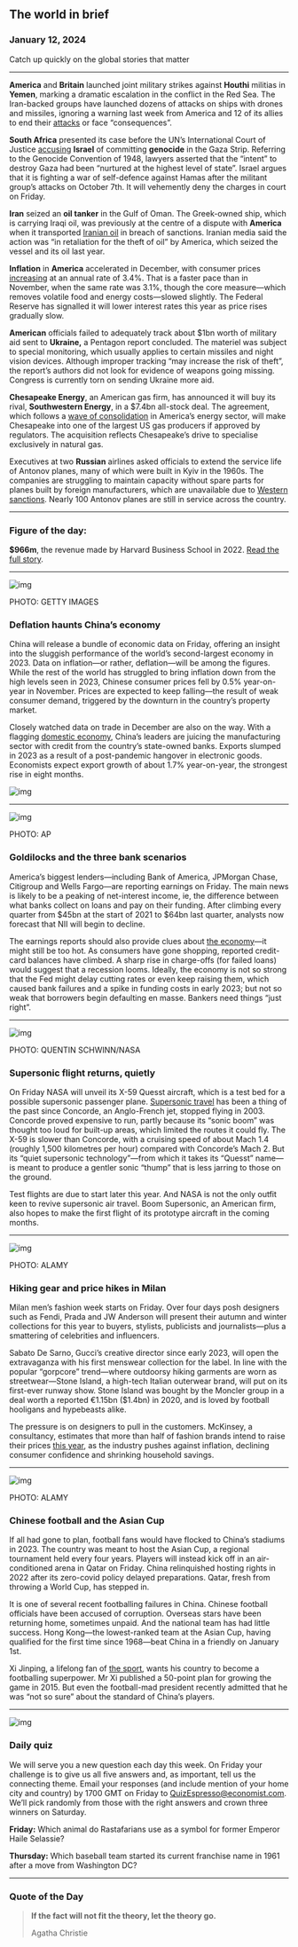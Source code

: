 ## The world in brief

### January 12, 2024

Catch up quickly on the global stories that matter



------



**America** and **Britain** launched joint military strikes against **Houthi** militias in **Yemen**, marking a dramatic escalation in the conflict in the Red Sea. The Iran-backed groups have launched dozens of attacks on ships with drones and missiles, ignoring a warning last week from America and 12 of its allies to end their [attacks](https://www.economist.com/middle-east-and-africa/2023/12/04/why-yemens-houthis-are-attacking-ships-in-the-red-sea) or face “consequences”.

**South Africa** presented its case before the UN’s International Court of Justice [accusing](https://www.economist.com/the-economist-explains/2023/11/10/how-the-term-genocide-is-misused-in-the-israel-hamas-war) **Israel** of committing **genocide** in the Gaza Strip. Referring to the Genocide Convention of 1948, lawyers asserted that the “intent” to destroy Gaza had been “nurtured at the highest level of state”. Israel argues that it is fighting a war of self-defence against Hamas after the militant group’s attacks on October 7th. It will vehemently deny the charges in court on Friday.

**Iran** seized an **oil tanker** in the Gulf of Oman. The Greek-owned ship, which is carrying Iraqi oil, was previously at the centre of a dispute with **America** when it transported [Iranian oil](https://www.economist.com/finance-and-economics/2023/10/25/america-would-struggle-to-break-irans-oil-smuggling-complex) in breach of sanctions. Iranian media said the action was “in retaliation for the theft of oil” by America, which seized the vessel and its oil last year.

**Inflation** in **America** accelerated in December, with consumer prices [increasing](https://www.economist.com/finance-and-economics/2024/01/10/has-team-transitory-really-won-americas-inflation-debate) at an annual rate of 3.4%. That is a faster pace than in November, when the same rate was 3.1%, though the core measure—which removes volatile food and energy costs—slowed slightly. The Federal Reserve has signalled it will lower interest rates this year as price rises gradually slow.

**American** officials failed to adequately track about $1bn worth of military aid sent to **Ukraine,** a Pentagon report concluded. The materiel was subject to special monitoring, which usually applies to certain missiles and night vision devices. Although improper tracking “may increase the risk of theft”, the report’s authors did not look for evidence of weapons going missing. Congress is currently torn on sending Ukraine more aid.

**Chesapeake Energy**, an American gas firm, has announced it will buy its rival, **Southwestern Energy**, in a $7.4bn all-stock deal. The agreement, which follows a [wave of consolidation](https://www.economist.com/business/2023/10/11/why-exxonmobil-is-paying-60bn-for-pioneer) in America’s energy sector, will make Chesapeake into one of the largest US gas producers if approved by regulators. The acquisition reflects Chesapeake’s drive to specialise exclusively in natural gas.

Executives at two **Russian** airlines asked officials to extend the service life of Antonov planes, many of which were built in Kyiv in the 1960s. The companies are struggling to maintain capacity without spare parts for planes built by foreign manufacturers, which are unavailable due to [Western sanctions](https://www.economist.com/briefing/2022/03/05/western-sanctions-on-russia-are-like-none-the-world-has-seen). Nearly 100 Antonov planes are still in service across the country.



------



### Figure of the day: 

**$966m**, the revenue made by Harvard Business School in 2022. [Read the full story](https://www.economist.com/business/2024/01/10/is-harvard-business-school-too-woke).



------



![img](https://niceboy.online/insight/public/Espresso/PHOTOS/20240113_dap340.jpg)

PHOTO: GETTY IMAGES

### Deflation haunts China’s economy

China will release a bundle of economic data on Friday, offering an insight into the sluggish performance of the world’s second-largest economy in 2023. Data on inflation—or rather, deflation—will be among the figures. While the rest of the world has struggled to bring inflation down from the high levels seen in 2023, Chinese consumer prices fell by 0.5% year-on-year in November. Prices are expected to keep falling—the result of weak consumer demand, triggered by the downturn in the country’s property market.

Closely watched data on trade in December are also on the way. With a flagging [domestic economy](https://www.economist.com/finance-and-economics/2023/09/10/does-china-face-a-lost-decade), China’s leaders are juicing the manufacturing sector with credit from the country’s state-owned banks. Exports slumped in 2023 as a result of a post-pandemic hangover in electronic goods. Economists expect export growth of about 1.7% year-on-year, the strongest rise in eight months.

![img](https://niceboy.online/insight/public/Espresso/PHOTOS/20240113_DAC047.jpg)



------



![img](https://niceboy.online/insight/public/Espresso/PHOTOS/20240113_dap345.jpg)

PHOTO: AP

### Goldilocks and the three bank scenarios

America’s biggest lenders—including Bank of America, JPMorgan Chase, Citigroup and Wells Fargo—are reporting earnings on Friday. The main news is likely to be a peaking of net-interest income, ie, the difference between what banks collect on loans and pay on their funding. After climbing every quarter from $45bn at the start of 2021 to $64bn last quarter, analysts now forecast that NII will begin to decline.

The earnings reports should also provide clues about [the economy](https://www.economist.com/finance-and-economics/2024/01/10/has-team-transitory-really-won-americas-inflation-debate)—it might still be too hot. As consumers have gone shopping, reported credit-card balances have climbed. A sharp rise in charge-offs (for failed loans) would suggest that a recession looms. Ideally, the economy is not so strong that the Fed might delay cutting rates or even keep raising them, which caused bank failures and a spike in funding costs in early 2023; but not so weak that borrowers begin defaulting en masse. Bankers need things “just right”.



------



![img](https://niceboy.online/insight/public/Espresso/PHOTOS/20240113_dap334.jpg)

PHOTO: QUENTIN SCHWINN/NASA

### Supersonic flight returns, quietly

On Friday NASA will unveil its X-59 Quesst aircraft, which is a test bed for a possible supersonic passenger plane. [Supersonic travel](https://www.economist.com/science-and-technology/2023/12/19/a-new-type-of-jet-engine-could-revive-supersonic-air-travel) has been a thing of the past since Concorde, an Anglo-French jet, stopped flying in 2003. Concorde proved expensive to run, partly because its “sonic boom” was thought too loud for built-up areas, which limited the routes it could fly. The X-59 is slower than Concorde, with a cruising speed of about Mach 1.4 (roughly 1,500 kilometres per hour) compared with Concorde’s Mach 2. But its “quiet supersonic technology”—from which it takes its “Quesst” name—is meant to produce a gentler sonic “thump” that is less jarring to those on the ground.

Test flights are due to start later this year. And NASA is not the only outfit keen to revive supersonic air travel. Boom Supersonic, an American firm, also hopes to make the first flight of its prototype aircraft in the coming months.



------



![img](https://niceboy.online/insight/public/Espresso/PHOTOS/20240113_dap339.jpg)

PHOTO: ALAMY

### Hiking gear and price hikes in Milan

Milan men’s fashion week starts on Friday. Over four days posh designers such as Fendi, Prada and JW Anderson will present their autumn and winter collections for this year to buyers, stylists, publicists and journalists—plus a smattering of celebrities and influencers.

Sabato De Sarno, Gucci’s creative director since early 2023, will open the extravaganza with his first menswear collection for the label. In line with the popular “gorpcore” trend—where outdoorsy hiking garments are worn as streetwear—Stone Island, a high-tech Italian outerwear brand, will put on its first-ever runway show. Stone Island was bought by the Moncler group in a deal worth a reported €1.15bn ($1.4bn) in 2020, and is loved by football hooligans and hypebeasts alike.

The pressure is on designers to pull in the customers. McKinsey, a consultancy, estimates that more than half of fashion brands intend to raise their prices [this year](https://www.economist.com/the-world-ahead/2023/11/13/dont-count-on-a-soft-landing-for-the-world-economy), as the industry pushes against inflation, declining consumer confidence and shrinking household savings.



------



![img](https://niceboy.online/insight/public/Espresso/PHOTOS/20240113_dap344.jpg)

PHOTO: ALAMY

### Chinese football and the Asian Cup

If all had gone to plan, football fans would have flocked to China’s stadiums in 2023. The country was meant to host the Asian Cup, a regional tournament held every four years. Players will instead kick off in an air-conditioned arena in Qatar on Friday. China relinquished hosting rights in 2022 after its zero-covid policy delayed preparations. Qatar, fresh from throwing a World Cup, has stepped in.

It is one of several recent footballing failures in China. Chinese football officials have been accused of corruption. Overseas stars have been returning home, sometimes unpaid. And the national team has had little success. Hong Kong—the lowest-ranked team at the Asian Cup, having qualified for the first time since 1968—beat China in a friendly on January 1st.

Xi Jinping, a lifelong fan of [the sport](https://www.economist.com/china/2023/08/24/how-an-amateur-football-league-in-china-took-off), wants his country to become a footballing superpower. Mr Xi published a 50-point plan for growing the game in 2015. But even the football-mad president recently admitted that he was “not so sure” about the standard of China’s players.



------



![img](https://niceboy.online/insight/public/Espresso/PHOTOS/EspressoQuiz_89.jpeg)

### Daily quiz

We will serve you a new question each day this week. On Friday your challenge is to give us all five answers and, as important, tell us the connecting theme. Email your responses (and include mention of your home city and country) by 1700 GMT on Friday to [QuizEspresso@economist.com](mailto:QuizEspresso@economist.com). We’ll pick randomly from those with the right answers and crown three winners on Saturday.

**Friday:** Which animal do Rastafarians use as a symbol for former Emperor Haile Selassie?

**Thursday:** Which baseball team started its current franchise name in 1961 after a move from Washington DC?



------



### Quote of the Day

> **If the fact will not fit the theory, let the theory go.**
>
> Agatha Christie






